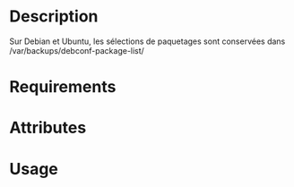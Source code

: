 Description
===========
Sur Debian et Ubuntu, les sélections de paquetages sont conservées dans /var/backups/debconf-package-list/

Requirements
============

Attributes
==========

Usage
=====

